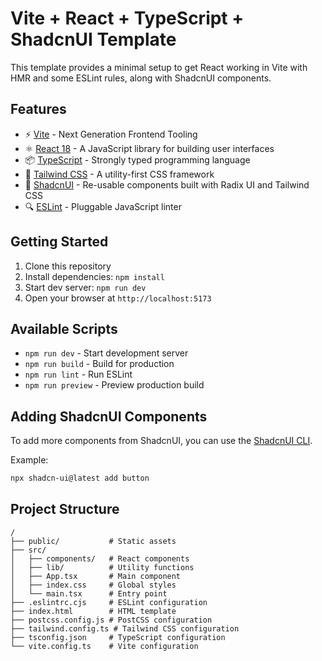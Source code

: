 # Vite + React + TypeScript + ShadcnUI Template

This template provides a minimal setup to get React working in Vite with HMR and some ESLint rules, along with ShadcnUI components.

## Features

- ⚡️ [Vite](https://vitejs.dev/) - Next Generation Frontend Tooling
- ⚛️ [React 18](https://reactjs.org/) - A JavaScript library for building user interfaces
- 📦 [TypeScript](https://www.typescriptlang.org/) - Strongly typed programming language
- 🎨 [Tailwind CSS](https://tailwindcss.com/) - A utility-first CSS framework
- 🧩 [ShadcnUI](https://ui.shadcn.com/) - Re-usable components built with Radix UI and Tailwind CSS
- 🔍 [ESLint](https://eslint.org/) - Pluggable JavaScript linter

## Getting Started

1. Clone this repository
2. Install dependencies: `npm install`
3. Start dev server: `npm run dev`
4. Open your browser at `http://localhost:5173`

## Available Scripts

- `npm run dev` - Start development server
- `npm run build` - Build for production
- `npm run lint` - Run ESLint
- `npm run preview` - Preview production build

## Adding ShadcnUI Components

To add more components from ShadcnUI, you can use the [ShadcnUI CLI](https://ui.shadcn.com/docs/cli).

Example:
```bash
npx shadcn-ui@latest add button
```

## Project Structure

```
/
├── public/           # Static assets
├── src/
│   ├── components/   # React components
│   ├── lib/          # Utility functions
│   ├── App.tsx       # Main component
│   ├── index.css     # Global styles
│   └── main.tsx      # Entry point
├── .eslintrc.cjs     # ESLint configuration
├── index.html        # HTML template
├── postcss.config.js # PostCSS configuration
├── tailwind.config.ts # Tailwind CSS configuration
├── tsconfig.json     # TypeScript configuration
└── vite.config.ts    # Vite configuration
```